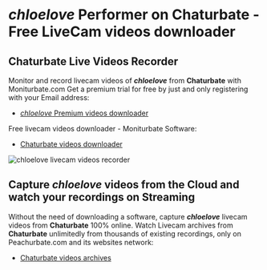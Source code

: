 # _chloelove_ Performer on Chaturbate - Free LiveCam videos downloader

## Chaturbate Live Videos Recorder

Monitor and record livecam videos of **_chloelove_** from **Chaturbate** with Moniturbate.com
Get a premium trial for free by just and only registering with your Email address:
* [_chloelove_ Premium videos downloader](https://moniturbate.com/request-demo-licence-key.html)

Free livecam videos downloader - Moniturbate Software:
* [Chaturbate videos downloader](https://moniturbate.com/moniturbate-download-software.html)

![_chloelove_ livecam videos recorder](https://peachurnet.com/templates/moniturbate-software.png)


## Capture _chloelove_ videos from the Cloud and watch your recordings on Streaming

Without the need of downloading a software, capture **_chloelove_** livecam videos from **Chaturbate** 100% online.
Watch Livecam archives from **Chaturbate** unlimitedly from thousands of existing recordings, only on Peachurbate.com and its websites network:
* [Chaturbate videos archives](https://peachurnet.com/)
